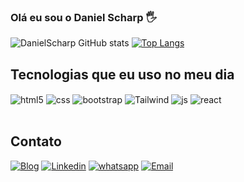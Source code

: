 ### Olá eu sou o Daniel Scharp 🖐️



![DanielScharp GitHub stats](https://github-readme-stats.vercel.app/api?username=DanielScharp&show_icons=true&theme=dark)
[![Top Langs](https://github-readme-stats.vercel.app/api/top-langs/?username=DanielScharp&layout=compact)](https://github.com/DanielScharp)

## Tecnologias que eu uso no meu dia

<div style="display: inline_block">
  <img align="center" alt="html5" src="https://img.shields.io/badge/HTML5-E34F26?style=for-the-badge&logo=html5&logoColor=white" />
  <img align="center" alt="css" src="https://img.shields.io/badge/CSS3-1572B6?style=for-the-badge&logo=css3&logoColor=white" />
  <img align="center" alt="bootstrap" src="https://img.shields.io/badge/Bootstrap-563D7C?style=for-the-badge&logo=bootstrap&logoColor=white" />
  <img align="center" alt="Tailwind" src="https://img.shields.io/badge/Tailwind_CSS-38B2AC?style=for-the-badge&logo=tailwind-css&logoColor=white" />
  <img align="center" alt="js" src="https://img.shields.io/badge/JavaScript-F7DF1E?style=for-the-badge&logo=javascript&logoColor=black" />
  <img align="center" alt="react" src="https://img.shields.io/badge/React-20232A?style=for-the-badge&logo=react&logoColor=61DAFB" />
</div><br/>

## Contato


[![Blog](https://img.shields.io/website?label=DanielScharp.me&style=for-the-badge&url=https://sujeitoprogramador.com/)](http://danielscharp.me)
[![Linkedin](https://img.shields.io/badge/LinkedIn-0077B5?style=for-the-badge&logo=linkedin&logoColor=white)](www.linkedin.com/in/daniel-scharp)
[![whatsapp](https://img.shields.io/badge/WhatsApp-25D366?style=for-the-badge&logo=whatsapp&logoColor=white)](https://api.whatsapp.com/send?phone=5511981889118&text=Ol%C3%A1%20Daniel%2C%20vim%20atrav%C3%A9s%20do%20seu%20Github!)
[![Email](https://img.shields.io/badge/Gmail-D14836?style=for-the-badge&logo=gmail&logoColor=white)](daniel.scharp@hotmail.com)
